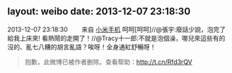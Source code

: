layout: weibo
date: 2013-12-07 23:18:30
---
2013-12-07 23:18:30  &nbsp;&nbsp;&nbsp;&nbsp;&nbsp;&nbsp; 来自 <a href="http://app.weibo.com/t/feed/22zMnn" rel="nofollow">小米手机</a>
呵呵[呵呵]//@張宇:廢話少説，泡完了給我上床來! 看熱鬧的走開了！//@Tracy十一郎:不就是泡個澡，哪兒來這些有的沒的、亂七八糟的胡言亂語？唉呀！全身通紅舒暢呀！
>  抱歉，此微博已被作者删除。查看帮助：http://t.cn/Rfd3rQV
